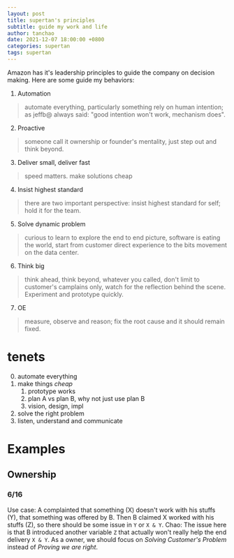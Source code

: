 ```yaml
---
layout: post
title: supertan's principles
subtitle: guide my work and life
author: tanchao
date: 2021-12-07 18:00:00 +0800
categories: supertan
tags: supertan
---
```


Amazon has it's leadership principles to guide the company on decision making. Here are some guide my behaviors:
1. Automation
> automate everything, particularly something rely on human intention; as jeffb@ always said: "good intention won't work, mechanism does".
2. Proactive
> someone call it ownership or founder's mentality, just step out and think beyond.
3. Deliver small, deliver fast
> speed matters.
> make solutions cheap
4. Insist highest standard
> there are two important perspective: insist highest standard for self; hold it for the team.
5. Solve dynamic problem
> curious to learn to explore the end to end picture, software is eating the world, start from customer direct experience to the bits movement on the data center.
6. Think big
> think ahead, think beyond, whatever you called, don't limit to customer's camplains only, watch for the reflection behind the scene. Experiment and prototype quickly.
7. OE
> measure, observe and reason; fix the root cause and it should remain fixed.

# tenets

0. automate everything
1. make things *cheap*
    1. prototype works
    1. plan A vs plan B, why not just use plan B
    1. vision, design, impl
2. solve the right problem
3. listen, understand and communicate

# Examples

## Ownership

### 6/16 
Use case: A complainted that something (X) doesn't work with his stuffs (Y), that something was offered by B. Then B claimed X worked with his stuffs (Z), so there should be some issue in `Y` or `X & Y`. 
Chao: The issue here is that B introduced another variable `Z` that actually won't really help the end delivery `X & Y`. As a owner, we should focus on *Solving Customer's Problem* instead of *Proving we are right*.